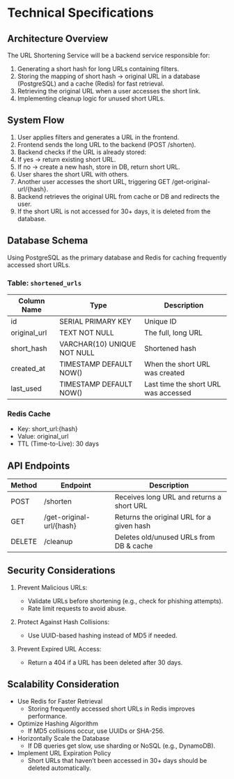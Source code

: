 # Technical Specifications

## Architecture Overview

The URL Shortening Service will be a backend service responsible for:

1. Generating a short hash for long URLs containing filters.
2. Storing the mapping of short hash -> original URL in a database (PostgreSQL) and a cache (Redis) for fast retrieval.
3. Retrieving the original URL when a user accesses the short link.
4. Implementing cleanup logic for unused short URLs.

## System Flow

1. User applies filters and generates a URL in the frontend.
2. Frontend sends the long URL to the backend (POST /shorten).
3. Backend checks if the URL is already stored:
4. If yes -> return existing short URL.
5. If no -> create a new hash, store in DB, return short URL.
6. User shares the short URL with others.
7. Another user accesses the short URL, triggering GET /get-original-url/{hash}.
8. Backend retrieves the original URL from cache or DB and redirects the user.
9. If the short URL is not accessed for 30+ days, it is deleted from the database.

## Database Schema

Using PostgreSQL as the primary database and Redis for caching frequently accessed short URLs.

### Table: `shortened_urls`

| Column Name  | Type                        | Description                          |
| ------------ | --------------------------- | ------------------------------------ |
| id           | SERIAL PRIMARY KEY          | Unique ID                            |
| original_url | TEXT NOT NULL               | The full, long URL                   |
| short_hash   | VARCHAR(10) UNIQUE NOT NULL | Shortened hash                       |
| created_at   | TIMESTAMP DEFAULT NOW()     | When the short URL was created       |
| last_used    | TIMESTAMP DEFAULT NOW()     | Last time the short URL was accessed |

### Redis Cache

- Key: short_url:{hash}
- Value: original_url
- TTL (Time-to-Live): 30 days

## API Endpoints

| Method | Endpoint                 | Description                               |
| ------ | ------------------------ | ----------------------------------------- |
| POST   | /shorten                 | Receives long URL and returns a short URL |
| GET    | /get-original-url/{hash} | Returns the original URL for a given hash |
| DELETE | /cleanup                 | Deletes old/unused URLs from DB & cache   |

## Security Considerations

1. Prevent Malicious URLs:

   - Validate URLs before shortening (e.g., check for phishing attempts).
   - Rate limit requests to avoid abuse.

2. Protect Against Hash Collisions:

   - Use UUID-based hashing instead of MD5 if needed.

3. Prevent Expired URL Access:
   - Return a 404 if a URL has been deleted after 30 days.

## Scalability Consideration

- Use Redis for Faster Retrieval
  - Storing frequently accessed short URLs in Redis improves performance.
- Optimize Hashing Algorithm
  - If MD5 collisions occur, use UUIDs or SHA-256.
- Horizontally Scale the Database
  - If DB queries get slow, use sharding or NoSQL (e.g., DynamoDB).
- Implement URL Expiration Policy
  - Short URLs that haven’t been accessed in 30+ days should be deleted automatically.
